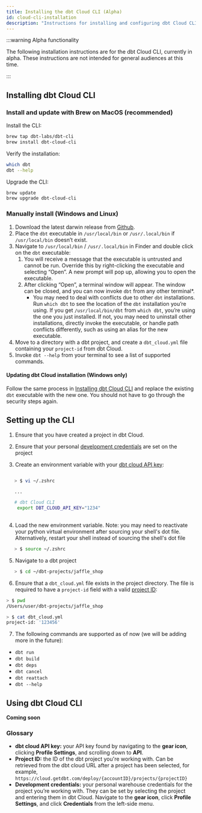 ```yaml
---
title: Installing the dbt Cloud CLI (Alpha)
id: cloud-cli-installation
description: "Instructions for installing and configuring dbt Cloud CLI"
---
```


:::warning Alpha functionality 

The following installation instructions are for the dbt Cloud CLI, currently in alpha. These instructions are not intended for general audiences at this time. 

::: 

## Installing dbt Cloud CLI

### Install and update with Brew on MacOS (recommended)

Install the CLI: 

```bash
brew tap dbt-labs/dbt-cli
brew install dbt-cloud-cli
```

Verify the installation:

```bash
which dbt
dbt --help
```

Upgrade the CLI:

```bash
brew update
brew upgrade dbt-cloud-cli
```

### Manually install (Windows and Linux)

1. Download the latest darwin release from [Github](https://github.com/dbt-labs/dbti/releases).
2. Place the `dbt` executable in `/usr/local/bin` or `/usr/.local/bin` if `/usr/local/bin` doesn’t exist.
3. Navigate to `/usr/local/bin` / `/usr/.local/bin` in Finder and double click on the `dbt` executable:
    1. You will receive a message that the executable is untrusted and cannot be run. Override this by right-clicking the executable and selecting “Open”. A new prompt will pop up, allowing you to open the executable.
    2. After clicking “Open”, a terminal window will appear. The window can be closed, and you can now invoke `dbt` from any other terminal*.
        - You may need to deal with conflicts due to other `dbt` installations. Run `which dbt` to see the location of the `dbt` installation you’re using. If you get `/usr/local/bin/dbt` from `which dbt`, you’re using the one you just installed. If not, you may need to uninstall other installations, directly invoke the executable, or handle path conflicts differently, such as using an alias for the new executable.
4. Move to a directory with a dbt project, and create a `dbt_cloud.yml` file containing your `project-id` from dbt Cloud.
5. Invoke `dbt --help` from your terminal to see a list of supported commands.

#### Updating dbt Cloud installation (Windows only)

Follow the same process in [Installing dbt Cloud CLI](#manually-install-windows-only) and replace the existing `dbt` executable with the new one. You should not have to go through the security steps again.

## Setting up the CLI

1. Ensure that you have created a project in dbt Cloud.

2. Ensure that your personal [development credentials](#glossary) are set on the project

3. Create an environment variable with your [dbt cloud API key](#glossary):

```bash

   > $ vi ~/.zshrc

   ...

   # dbt Cloud CLI
    export DBT_CLOUD_API_KEY="1234"
   
```

4. Load the new environment variable. Note: you may need to reactivate your python virtual environment after sourcing your shell's dot file. Alternatively, restart your shell instead of sourcing the shell's dot file

```bash
   > $ source ~/.zshrc
```

5. Navigate to a dbt project

```bash
   > $ cd ~/dbt-projects/jaffle_shop
```

6. Ensure that a `dbt_cloud.yml` file exists in the project directory. The file is required to have a `project-id` field with a valid [project ID](#glossary):

```bash
> $ pwd
/Users/user/dbt-projects/jaffle_shop

> $ cat dbt_cloud.yml
project-id: '123456'
```

7. The following commands are supported as of now (we will be adding more in the future):

- `dbt run`
- `dbt build`
- `dbt deps`
- `dbt cancel`
- `dbt reattach`
- `dbt --help`

## Using dbt Cloud CLI

**Coming soon**

### Glossary

- **dbt cloud API key:** your API key found by navigating to the **gear icon**, clicking **Profile Settings**, and scrolling down to **API**.
- **Project ID:** the ID of the dbt project you're working with. Can be retrieved from the dbt cloud URL after a project has been selected, for example, `https://cloud.getdbt.com/deploy/{accountID}/projects/{projectID}`
- **Development credentials:** your personal warehouse credentials for the project you’re working with. They can be set by selecting the project and entering them in dbt Cloud. Navigate to the **gear icon**, click **Profile Settings**, and click **Credentials** from the left-side menu.
